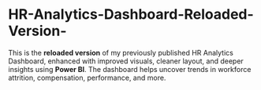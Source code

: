 # HR-Analytics-Dashboard-Reloaded-Version-
This is the **reloaded version** of my previously published HR Analytics Dashboard, enhanced with improved visuals, cleaner layout, and deeper insights using **Power BI**. The dashboard helps uncover trends in workforce attrition, compensation, performance, and more.
